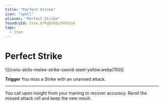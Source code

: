 ```yaml
---
title: "Perfect Strike"
icon: "spell"
aliases: "Perfect Strike"
foundryId: Item.bfPgDoEByTHVbCbK
tags:
  - Item
---
```


# Perfect Strike
![[icons-skills-melee-strike-sword-steel-yellow.webp|150]]

**Trigger** You miss a Strike with an unarmed attack.

* * *

You call upon insight from your training to recover accuracy. Reroll the missed attack roll and keep the new result.
